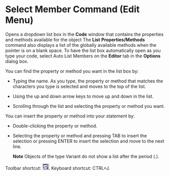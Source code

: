 
# Select Member Command (Edit Menu)

Opens a dropdown list box in the  **Code** window that contains the properties and methods available for the object The **List** **Properties/Methods** command also displays a list of the globally available methods when the pointer is on a blank space. To have the list box automatically open as you type your code, select Auto List Members on the **Editor** tab in the **Options** dialog box.

You can find the property or method you want in the list box by:




- Typing the name. As you type, the property or method that matches the characters you type is selected and moves to the top of the list.
    
- Using the up and down arrow keys to move up and down in the list.
    
- Scrolling through the list and selecting the property or method you want.
    

You can insert the property or method into your statement by:


- Double-clicking the property or method.
    
- Selecting the property or method and pressing TAB to insert the selection or pressing ENTER to insert the selection and move to the next line.
    
     **Note**  Objects of the type Variant do not show a list after the period (.).

Toolbar shortcut: 
![](images/tbr_selm_ZA01201741.gif). Keyboard shortcut: CTRL+J.
